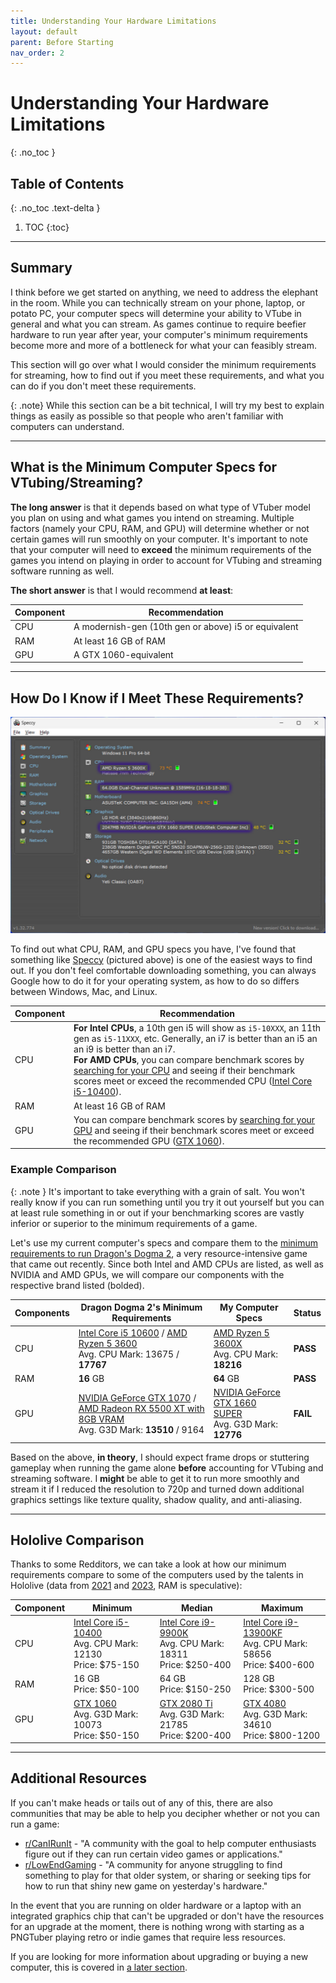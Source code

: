 ```yaml
---
title: Understanding Your Hardware Limitations
layout: default
parent: Before Starting
nav_order: 2
---
```


# Understanding Your Hardware Limitations
{: .no_toc }

## Table of Contents
{: .no_toc .text-delta }

1. TOC
{:toc}

-----

## Summary

I think before we get started on anything, we need to address the elephant in the room. While you can technically stream on your phone, laptop, or potato PC, your computer specs will determine your ability to VTube in general and what you can stream. As games continue to require beefier hardware to run year after year, your computer's minimum requirements become more and more of a bottleneck for what your can feasibly stream.

This section will go over what I would consider the minimum requirements for streaming, how to find out if you meet these requirements, and what you can do if you don't meet these requirements.

{: .note}
While this section can be a bit technical, I will try my best to explain things as easily as possible so that people who aren't familiar with computers can understand.

-----

## What is the Minimum Computer Specs for VTubing/Streaming?
**The long answer** is that it depends based on what type of VTuber model you plan on using and what games you intend on streaming. Multiple factors (namely your CPU, RAM, and GPU) will determine whether or not certain games will run smoothly on your computer. It's important to note that your computer will need to **exceed** the minimum requirements of the games you intend on playing in order to account for VTubing and streaming software running as well.

**The short answer** is that I would recommend **at least**:

| Component | Recommendation
| --------- | -------------- |
| CPU | A modernish-gen (10th gen or above) i5 or equivalent
| RAM | At least 16 GB of RAM
| GPU | A GTX 1060-equivalent

-----

## How Do I Know if I Meet These Requirements?

![Speccy Interface](../assets/images/speccy-specs.jpg)

To find out what CPU, RAM, and GPU specs you have, I've found that something like [Speccy](https://www.ccleaner.com/speccy) (pictured above) is one of the easiest ways to find out. If you don't feel comfortable downloading something, you can always Google how to do it for your operating system, as how to do so differs between Windows, Mac, and Linux.

| Component | Recommendation
| --------- | -------------- |
| CPU | **For Intel CPUs**, a 10th gen i5 will show as `i5-10XXX`, an 11th gen as `i5-11XXX`, etc. Generally, an i7 is better than an i5 an an i9 is better than an i7. <br/> **For AMD CPUs**, you can compare benchmark scores by [searching for your CPU](https://www.cpubenchmark.net/cpu_list.php) and seeing if their benchmark scores meet or exceed the recommended CPU ([Intel Core i5-10400](https://www.cpubenchmark.net/cpu.php?cpu=Intel+Core+i5-10400+%40+2.90GHz&id=3737)).
| RAM | At least 16 GB of RAM
| GPU | You can compare benchmark scores by [searching for your GPU](https://www.videocardbenchmark.net/gpu_list.php) and seeing if their benchmark scores meet or exceed the recommended GPU ([GTX 1060](https://www.videocardbenchmark.net/gpu.php?gpu=GeForce+GTX+1060&id=3548)).

<div class="code-example bg-grey-lt-000" markdown="1">

### Example Comparison

{: .note }
It's important to take everything with a grain of salt. You won't really know if you can run something until you try it out yourself but you can at least rule something in or out if your benchmarking scores are vastly inferior or superior to the minimum requirements of a game.

Let's use my current computer's specs and compare them to the [minimum requirements to run Dragon's Dogma 2](https://store.steampowered.com/app/2054970/Dragons_Dogma_2/), a very resource-intensive game that came out recently. Since both Intel and AMD CPUs are listed, as well as NVIDIA and AMD GPUs, we will compare our components with the respective brand listed (bolded).

| Components  | Dragon Dogma 2's Minimum Requirements | My Computer Specs | Status |
| ----------- | ------------------------------------- | ----------------- | ------ |
| CPU         | [Intel Core i5 10600](https://www.cpubenchmark.net/cpu.php?cpu=Intel+Core+i5-10600+%40+3.30GHz&id=3750) / [AMD Ryzen 5 3600](https://www.cpubenchmark.net/cpu.php?cpu=AMD+Ryzen+5+3600&id=3481) <br/> Avg. CPU Mark: 13675 / **17767** | [AMD Ryzen 5 3600X](https://www.cpubenchmark.net/cpu.php?cpu=AMD+Ryzen+5+3600X&id=3494) <br/> Avg. CPU Mark: **18216** | <span class="text-green-000">**PASS**</span> |
| RAM         | **16** GB | **64** GB | <span class="text-green-000">**PASS**</span> |
| GPU         | [NVIDIA GeForce GTX 1070](https://www.videocardbenchmark.net/gpu.php?gpu=GeForce+GTX+1070&id=3521) / [AMD Radeon RX 5500 XT with 8GB VRAM](https://www.videocardbenchmark.net/gpu.php?gpu=Radeon+RX+5500+XT&id=4174) <br/> Avg. G3D Mark: **13510** / 9164 | [NVIDIA GeForce GTX 1660 SUPER](https://www.videocardbenchmark.net/gpu.php?gpu=GeForce+GTX+1660+SUPER&id=4159) <br/> Avg. G3D Mark: **12776** | <span class="text-red-000">**FAIL**</span> | 

Based on the above, **in theory**, I should expect frame drops or stuttering gameplay when running the game alone **before** accounting for VTubing and streaming software. I **might** be able to get it to run more smoothly and stream it if I reduced the resolution to 720p and turned down additional graphics settings like texture quality, shadow quality, and anti-aliasing.

</div>

-----

## Hololive Comparison
Thanks to some Redditors, we can take a look at how our minimum requirements compare to some of the computers used by the talents in Hololive (data from [2021](https://www.reddit.com/r/Hololive/comments/ko50fu/hololive_member_pc_specs_cpu_and_gpu/) and [2023](https://www.reddit.com/r/Hololive/comments/113mf3n/nene_casual_pc_specs_flex/), RAM is speculative):

| Component | Minimum | Median | Maximum |
| --------- | ------- | ------ | ------- |
| CPU | [Intel Core i5-10400](https://www.cpubenchmark.net/cpu.php?cpu=Intel+Core+i5-10400+%40+2.90GHz&id=3737) <br/> Avg. CPU Mark: 12130 <br/> Price: $75-150 | [Intel Core i9-9900K](https://www.cpubenchmark.net/cpu.php?cpu=Intel+Core+i9-9900K+%40+3.60GHz&id=3334) <br/> Avg. CPU Mark: 18311 <br/> Price: $250-400 | [Intel Core i9-13900KF](https://www.cpubenchmark.net/cpu.php?cpu=Intel+Core+i9-13900KF) <br/> Avg. CPU Mark: 58656 <br/> Price: $400-600
| RAM | 16 GB <br/> Price: $50-100 | 64 GB <br/> Price: $150-250 | 128 GB <br/> Price: $300-500
| GPU | [GTX 1060](https://www.videocardbenchmark.net/gpu.php?gpu=GeForce+GTX+1060&id=3548) <br/> Avg. G3D Mark: 10073 <br/> Price: $50-150 | [GTX 2080 Ti](https://www.videocardbenchmark.net/gpu.php?gpu=GeForce+RTX+2080+Ti&id=3991) <br/> Avg. G3D Mark: 21785 <br/> Price: $200-400 | [GTX 4080](https://www.videocardbenchmark.net/gpu.php?gpu=GeForce+RTX+4080&id=4622) <br/> Avg. G3D Mark: 34610 <br/> Price: $800-1200

-----

## Additional Resources

If you can't make heads or tails out of any of this, there are also communities that may be able to help you decipher whether or not you can run a game:

* [r/CanIRunIt](https://www.reddit.com/r/CanIRunIt/) - "A community with the goal to help computer enthusiasts figure out if they can run certain video games or applications."
* [r/LowEndGaming](https://www.reddit.com/r/lowendgaming/) - "A community for anyone struggling to find something to play for that older system, or sharing or seeking tips for how to run that shiny new game on yesterday's hardware."

In the event that you are running on older hardware or a laptop with an integrated graphics chip that can't be upgraded or don't have the resources for an upgrade at the moment, there is nothing wrong with starting as a PNGTuber playing retro or indie games that require less resources.

If you are looking for more information about upgrading or buying a new computer, this is covered in [a later section](https://vtubing.info/post-debut/hardware-upgrades.html).